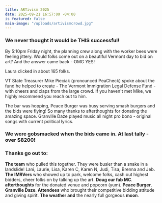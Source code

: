 ```yaml
---
title: ARTivism 2025
date: 2025-09-21 16:57:00 -04:00
is featured: false
main-image: "/uploads/artivismcrowd.jpg"
---
```


### We never thought it would be THIS successful!

 

By 5:10pm Friday night, the planning crew along with the worker bees were feeling jittery. Would folks come out on a beautiful Vermont day to bid on art? And the answer came back - OMG YES! 

 

Laura clicked in about 165 folks.

 

VT State Treasurer Mike Pieciak (pronounced PeaCheck) spoke about the fund he helped to create - The Vermont Immigration Legal Defense Fund - with cheers and claps from the large crowd. If you haven't met Mike, we highly recommend you reach out to him. 

 

The bar was hopping, Peace Burger was busy serving smash burgers and the bids were flying! So many thanks to afterthoughts for donating the amazing space. Granville Daze played music all night pro bono - original songs with current political lyrics. 

 

### We were gobsmacked when the bids came in. At last tally - over $8200! 

 

### Thanks go out to: 

**The team** who pulled this together. They were busier than a snake in a landslide! Lani, Laurie, Lisa, Karen C, Karen N, Judi, Tisa, Brenna and Jeb.
**The IMRVers** who showed up to park, welcome folks, cash out highest bidders, cheer folks on by talking up the art.
**Doug our fab MC**.
**afterthoughts** for the donated venue and popcorn (yum).
**Peace Burger**.
**Granville Daze**.
**Attendees** who brought their competitive bidding attitude and giving spirit.
**The weather and** the nearly full gorgeous **moon**.
